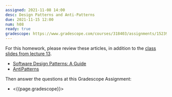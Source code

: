 ```yaml
---
assigned: 2021-11-08 14:00
desc: Design Patterns and Anti-Patterns
due: 2021-11-15 12:00
num: h08
ready: true
gradescope: https://www.gradescope.com/courses/318403/assignments/1523993
---
```


<div style="display:none;">https://ucsb-cs148.github.io/s21/hwk/h08/</div>

For this homework, please review these articles, in addition to the [class slides from lecture 13](https://sites.cs.ucsb.edu/~holl/CS148/handouts/Slides_Patterns.pdf). 

* [Software Design Patterns: A Guide](https://airbrake.io/blog/design-patterns/software-design-patterns-guide)
* [AntiPatterns](https://sourcemaking.com/antipatterns)

Then answer the questions at this Gradescope Assignment:

* <{{page.gradescope}}>
